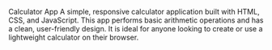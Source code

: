 Calculator App
A simple, responsive calculator application built with HTML, CSS, and JavaScript. This app performs basic arithmetic operations and has a clean, user-friendly design. It is ideal for anyone looking to create or use a lightweight calculator on their browser.
